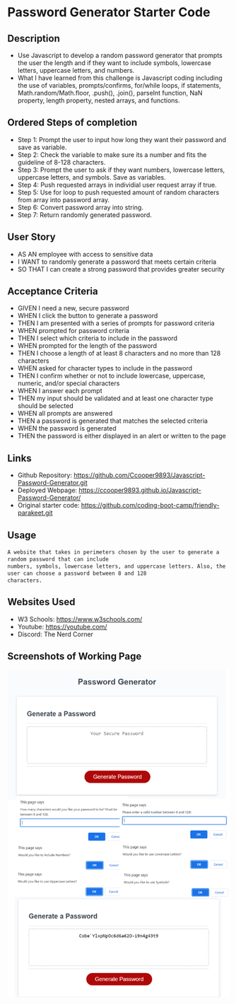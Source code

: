 # Password Generator Starter Code

## Description
- Use Javascript to develop a random password generator that prompts the user the length and if they want to include symbols,
lowercase letters, uppercase letters, and numbers. 
- What I have learned from this challenge is Javascript coding including the use of variables, prompts/confirms, for/while loops, if statements, Math.random/Math.floor, .push(), .join(), parseInt function, NaN property, length property, nested arrays, and functions.


## Ordered Steps of completion
- Step 1: Prompt the user to input how long they want their password and save as variable.
- Step 2: Check the variable to make sure its a number and fits the guideline of 8-128 characters.
- Step 3: Prompt the user to ask if they want numbers, lowercase letters, uppercase letters, and symbols. Save as variables.
- Step 4: Push requested arrays in individial user request array if true.
- Step 5: Use for loop to push requested amount of random characters from array into password array.
- Step 6: Convert password array into string.
- Step 7: Return randomly generated password.


## User Story
- AS AN employee with access to sensitive data
- I WANT to randomly generate a password that meets certain criteria
- SO THAT I can create a strong password that provides greater security

## Acceptance Criteria
- GIVEN I need a new, secure password
- WHEN I click the button to generate a password
- THEN I am presented with a series of prompts for password criteria
- WHEN prompted for password criteria
- THEN I select which criteria to include in the password
- WHEN prompted for the length of the password
- THEN I choose a length of at least 8 characters and no more than 128 characters
- WHEN asked for character types to include in the password
- THEN I confirm whether or not to include lowercase, uppercase, numeric, and/or special characters
- WHEN I answer each prompt
- THEN my input should be validated and at least one character type should be selected
- WHEN all prompts are answered
- THEN a password is generated that matches the selected criteria
- WHEN the password is generated
- THEN the password is either displayed in an alert or written to the page

## Links
- Github Repository: https://github.com/Ccooper9893/Javascript-Password-Generator.git
- Deployed Webpage: https://ccooper9893.github.io/Javascript-Password-Generator/
- Original starter code: https://github.com/coding-boot-camp/friendly-parakeet.git

## Usage
    A website that takes in perimeters chosen by the user to generate a random password that can include 
    numbers, symbols, lowercase letters, and uppercase letters. Also, the user can choose a password between 8 and 128
    characters.

## Websites Used
- W3 Schools: https://www.w3schools.com/
- Youtube: https://youtube.com/
- Discord: The Nerd Corner


## Screenshots of Working Page
<img src="Develop\assets\PasswordGenerator.png" alt="Screenshot of password generator flexibility.">

